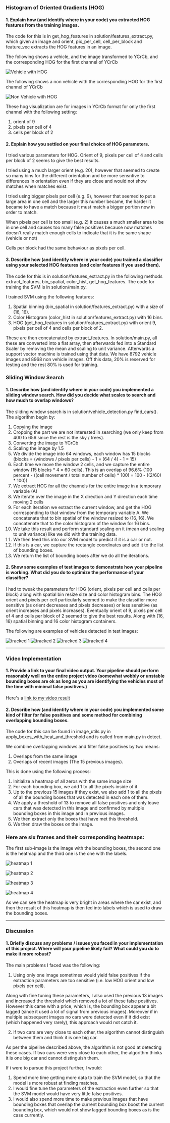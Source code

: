 ### Histogram of Oriented Gradients (HOG)

#### 1. Explain how (and identify where in your code) you extracted HOG features from the training images.

The code for this is in get_hog_features in solution/features_extract.py, which given an image and orient, pix_per_cell, cell_per_block and feature_vec extracts the HOG features in an image.

The following shows a vehicle, and the image transformed to YCrCb, and the corresponding HOG for the first channel of YCrCb

![Vehicle with HOG](output_images/vehicle_with_hog.png)

The following shows a non vehicle with the corresponding HOG for the first channel of YCrCb

![Non Vehicle with HOG](output_images/nonvehicle_with_hog.png)

These hog visualization are for images in YCrCb format for only the first channel with the following setting:

1. orient of 9
2. pixels per cell of 4
3. cells per block of 2


#### 2. Explain how you settled on your final choice of HOG parameters.

I tried various parameters for HOG. Orient of 9, pixels per cell of 4 and cells per block of 2 seems to give the best results.

I tried using a much larger orient (e.g. 20), however that seemed to create so many bins for the different orientation and be more sensntive to differences in orientation even if they are close and would not show matches when matches exist.

I tried using bigger pixels per cell (e.g. 9), however that seemed to put a large area in one cell and the larger this number became, the harder it became to have a match because it must match a bigger portion now in order to match.

When pixels per cell is too small (e.g. 2) it causes a much smaller area to be in one cell and causes too many false positives because now matches doesn't really match enough cells to indicate that it is the same shape (vehicle or not)

Cells per block had the same behaviour as pixels per cell.

#### 3. Describe how (and identify where in your code) you trained a classifier using your selected HOG features (and color features if you used them).

The code for this is in solution/features_extract.py in the following methods extract_features, bin_spatial, color_hist, get_hog_features.
The code for training the SVM is in solution/main.py.

I trained SVM using the following features:

1. Spatial binning (bin_spatial in solution/features_extract.py) with a size of (16, 16).
2. Color Histogram (color_hist in solution/features_extract.py) with 16 bins.
3. HOG (get_hog_features in solution/features_extract.py) with orient 9, pixels per cell of 4 and cells per block of 2.

These are then concatenated by extract_features.
In solution/main.py, all these are converted into a flat array, then afterwards fed into a Standard Scaler by removing the mean and scaling to unit variance.
Afterwards a support vector machine is trained using that data.
We have 8792 vehicle images and 8968 non vehicle images.
Off this data, 20% is reserved for testing and the rest 80% is used for training.


### Sliding Window Search

#### 1. Describe how (and identify where in your code) you implemented a sliding window search.  How did you decide what scales to search and how much to overlap windows?

The sliding window search is in solution/vehicle_detection.py find_cars().
The algorithm begin by:

1. Copying the image
2. Cropping the part we are not interested in searching (we only keep from 400 to 656 since the rest is the sky / trees).
3. Converting the image to YCrCb
4. Scaling the image by 1.5
5. We divide the image into 64 windows, each window has 15 blocks (blocks = (windows / pixels per cells) - 1 = (64 / 4) - 1 = 15)
6. Each time we move the window 2 cells, and we capture the entire window (15 blocks * 4 = 60 cells). This is an overlap of 96.6% (100 percent - ((cell movement / total number of cells) * 100) = 100 - ((2/60) * 100))
7. We extract HOG for all the channels for the entire image in a temporary variable (A)
8. We iterate over the image in the X direction and Y direction each time moving 2 cells
9. For each iteration we extract the current window, and get the HOG corresponding to that window from the temporary variable A. We concatenate that to bin spatial of the window resized to (16, 16). We concatenate that to the color histogram of the window for 16 bins.
10. We take this result and perform standard scaling on it (mean and scaling to unit variance) like we did with the training data.
11. We then feed this into our SVM model to predict if it is a car or not.
12. If this is a car, we capture the rectangle coordinates and add it to the list of bounding boxes.
13. We return the list of bounding boxes after we do all the iterations.

#### 2. Show some examples of test images to demonstrate how your pipeline is working.  What did you do to optimize the performance of your classifier?

I had to tweak the parameters for HOG (orient, pixels per cell and cells per block) along with spatial bin resize size and color histogram bins.
The HOG orient and pixels per cell particularly seemed to make the classifier more sensitive (as orient decreases and pixels decreases) or less sensitive (as orient increases and pixels increases).
Eventually orient of 9, pixels per cell of 4 and cells per block of 2 seemed to give the best results. Along with (16, 16) spatial binning and 16 color histogram containers.

The following are examples of vehicles detected in test images:

![tracked 1](output_images/tracked_1.png)
![tracked 2](output_images/tracked_2.png)
![tracked 3](output_images/tracked_3.png)
![tracked 4](output_images/tracked_4.png)

---

### Video Implementation

#### 1. Provide a link to your final video output.  Your pipeline should perform reasonably well on the entire project video (somewhat wobbly or unstable bounding boxes are ok as long as you are identifying the vehicles most of the time with minimal false positives.)
Here's a [link to my video result](https://youtu.be/hS5kO_Yvutc)


#### 2. Describe how (and identify where in your code) you implemented some kind of filter for false positives and some method for combining overlapping bounding boxes.

The code for this can be found in image_utils.py in apply_boxes_with_heat_and_threshold and is called from main.py in detect.

We combine overlapping windows and filter false positives by two means:

1. Overlaps from the same image
2. Overlaps of recent images (The 15 previous images).

This is done using the following process:

1. Initialize a heatmap of all zeros with the same image size
2. For each bounding box, we add 1 to all the pixels inside of it
3. Up to the previous 15 images if they exist, we also add 1 to all the pixels of all the bounding boxes that was detected in each one of them.
4. We apply a threshold of 13 to remove all false positives and only leave cars that was detected in this image and confirmed by multiple bounding boxes in this image and in previous images.
5. We then extract only the boxes that have met this threshold.
6. We then draw the boxes on the image.

### Here are six frames and their corresponding heatmaps:

 The first sub-image is the image with the bounding boxes, the second one is the heatmap and the third one is the one with the labels.

![heatmap 1](output_images/heatmap_1.png)

![heatmap 2](output_images/heatmap_2.png)

![heatmap 3](output_images/heatmap_3.png)

![heatmap 4](output_images/heatmap_4.png)

As we can see the heatmap is very bright in areas where the car exist, and then the result of this heatmap is then fed into labels which is used to draw the bounding boxes.


---

### Discussion

#### 1. Briefly discuss any problems / issues you faced in your implementation of this project.  Where will your pipeline likely fail?  What could you do to make it more robust?

The main problems I faced was the following:

1. Using only one image sometimes would yield false positives if the extraction parameters are too sensitive (i.e. low HOG orient and low pixels per cell).

  Along with fine tuning these parameters, I also used the previous 13 images and increased the threshold which removed a lot of these false positives.
  However this came with a price, which is, the bounding box appear a bit lagged (since it used a lot of signal from previous images).
  Moreover if in multiple subsequent images no cars were detected even if it did exist (which happened very rarely), this approach would not catch it.

2. If two cars are very close to each other, the algorithm cannot distinguish between them and think it is one big car.

  As per the pipeline described above, the algorithm is not good at detecting these cases. If two cars were very close to each other, the algorithm thinks it is one big car and cannot distinguish them.

If i were to pursue this project further, I would:

1. Spend more time getting more data to train the SVM model, so that the model is more robust at finding matches.
2. I would fine tune the parameters of the extraction even further so that the SVM model would have very little false positives.
3. I would also spend more time to make previous images that have bounding boxes that overlap the current bounding box boost the current bounding box, which would not show lagged bounding boxes as is the case currently.
